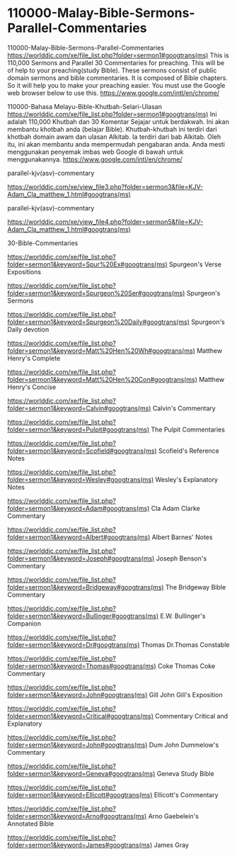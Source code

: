# 110000-Malay-Bible-Sermons-Parallel-Commentaries
110000-Malay-Bible-Sermons-Parallel-Commentaries
https://worlddic.com/xe/file_list.php?folder=sermon1#googtrans(ms) 
This is 110,000 Sermons and Parallel 30 Commentaries for preaching. 
This will be of help to your preaching(study Bible). 
These sermons consist of public domain sermons and bible commentaries. 
It is composed of Bible chapters. 
So it will help you to make your preaching easier.
You must use the Google web browser below to use this.
https://www.google.com/intl/en/chrome/

110000-Bahasa Melayu-Bible-Khutbah-Selari-Ulasan
https://worlddic.com/xe/file_list.php?folder=sermon1#googtrans(ms)
Ini adalah 110,000 Khutbah dan 30 Komentar Sejajar untuk berdakwah.
Ini akan membantu khotbah anda (belajar Bible).
Khutbah-khutbah ini terdiri dari khotbah domain awam dan ulasan Alkitab.
Ia terdiri dari bab Alkitab.
Oleh itu, ini akan membantu anda mempermudah pengabaran anda.
Anda mesti menggunakan penyemak imbas web Google di bawah untuk menggunakannya.
https://www.google.com/intl/en/chrome/


parallel-kjv(asv)-commentary

https://worlddic.com/xe/view_file3.php?folder=sermon3&file=KJV-Adam_Cla_matthew_1.html#googtrans(ms) 

parallel-kjv(asv)-commentary

https://worlddic.com/xe/view_file4.php?folder=sermon5&file=KJV-Adam_Cla_matthew_1.html#googtrans(ms)

30-Bible-Commentaries

 https://worlddic.com/xe/file_list.php?folder=sermon1&keyword=Spur%20Ex#googtrans(ms) Spurgeon's Verse Expositions 
 
 https://worlddic.com/xe/file_list.php?folder=sermon1&keyword=Spurgeon%20Ser#googtrans(ms) Spurgeon's Sermons 
 
 https://worlddic.com/xe/file_list.php?folder=sermon1&keyword=Spurgeon%20Daily#googtrans(ms) Spurgeon's Daily devotion 
 
 https://worlddic.com/xe/file_list.php?folder=sermon1&keyword=Matt%20Hen%20Wh#googtrans(ms) Matthew Henry's Complete 
 
 https://worlddic.com/xe/file_list.php?folder=sermon1&keyword=Matt%20Hen%20Con#googtrans(ms) Matthew Henry's Concise 


 https://worlddic.com/xe/file_list.php?folder=sermon1&keyword=Calvin#googtrans(ms) Calvin's Commentary  
 
 https://worlddic.com/xe/file_list.php?folder=sermon1&keyword=Pulpit#googtrans(ms) The Pulpit Commentaries 
 
 https://worlddic.com/xe/file_list.php?folder=sermon1&keyword=Scofield#googtrans(ms) Scofield's Reference Notes  
 
 https://worlddic.com/xe/file_list.php?folder=sermon1&keyword=Wesley#googtrans(ms) Wesley's Explanatory Notes 
 
 https://worlddic.com/xe/file_list.php?folder=sermon1&keyword=Adam#googtrans(ms) Cla Adam Clarke Commentary 
 

 https://worlddic.com/xe/file_list.php?folder=sermon1&keyword=Albert#googtrans(ms) Albert Barnes' Notes 
 
 https://worlddic.com/xe/file_list.php?folder=sermon1&keyword=Joseph#googtrans(ms) Joseph Benson's Commentary 
 
 https://worlddic.com/xe/file_list.php?folder=sermon1&keyword=Bridgeway#googtrans(ms) The Bridgeway Bible Commentary 
 
 https://worlddic.com/xe/file_list.php?folder=sermon1&keyword=Bullinger#googtrans(ms) E.W. Bullinger's Companion 
 
 https://worlddic.com/xe/file_list.php?folder=sermon1&keyword=Dr#googtrans(ms) Thomas Dr.Thomas Constable 
 
 
 https://worlddic.com/xe/file_list.php?folder=sermon1&keyword=Thomas#googtrans(ms) Coke Thomas Coke Commentary 
 
 https://worlddic.com/xe/file_list.php?folder=sermon1&keyword=John#googtrans(ms) Gill John Gill's Exposition 
 
 https://worlddic.com/xe/file_list.php?folder=sermon1&keyword=Critical#googtrans(ms) Commentary Critical and Explanatory 
 
 https://worlddic.com/xe/file_list.php?folder=sermon1&keyword=John#googtrans(ms) Dum John Dummelow's Commentary 
 
 https://worlddic.com/xe/file_list.php?folder=sermon1&keyword=Geneva#googtrans(ms) Geneva Study Bible 
 
 
 https://worlddic.com/xe/file_list.php?folder=sermon1&keyword=Ellicott#googtrans(ms) Ellicott's Commentary 
 
 https://worlddic.com/xe/file_list.php?folder=sermon1&keyword=Arno#googtrans(ms) Arno Gaebelein's Annotated Bible 
 
 https://worlddic.com/xe/file_list.php?folder=sermon1&keyword=James#googtrans(ms) James Gray 
 
 
